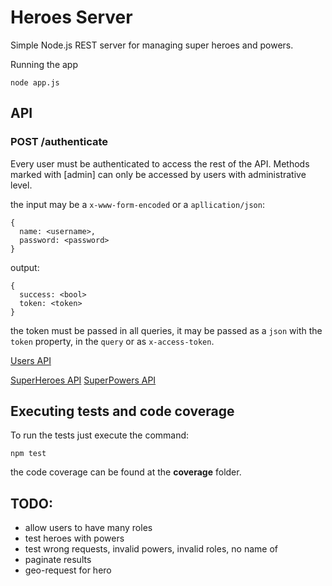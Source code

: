 # Heroes Server

Simple Node.js REST server for managing super heroes and powers.


Running the app
```
node app.js
```

## API
### POST /authenticate
Every user must be authenticated to access the rest of the API.
Methods marked with [admin] can only be accessed by users with administrative level.

the input may be a `x-www-form-encoded` or a `apllication/json`:
```
{
  name: <username>,
  password: <password>
}
```

output:
```
{
  success: <bool>
  token: <token>
}
```

the token must be passed in all queries, it may be passed as a `json` with the `token` property, in the `query` or as `x-access-token`.

[Users API](Users.md)

[SuperHeroes API](SuperHeroesRoutes.md)
[SuperPowers API](SuperPowersRoutes.md)


## Executing tests and code coverage
To run the tests just execute the command:
```
npm test
```
the code coverage can be found at the **coverage** folder.

## TODO:
- allow users to have many roles
- test heroes with powers
- test wrong requests, invalid powers, invalid roles, no name of <entity>
- paginate results
- geo-request for hero
